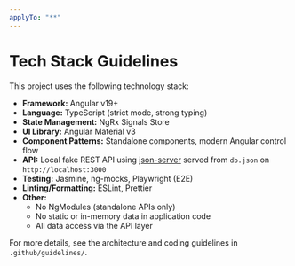 ```yaml
---
applyTo: "**"
---
```


# Tech Stack Guidelines

This project uses the following technology stack:

- **Framework:** Angular v19+
- **Language:** TypeScript (strict mode, strong typing)
- **State Management:** NgRx Signals Store
- **UI Library:** Angular Material v3
- **Component Patterns:** Standalone components, modern Angular control flow
- **API:** Local fake REST API using [json-server](https://github.com/typicode/json-server#readme) served from `db.json` on `http://localhost:3000`
- **Testing:** Jasmine, ng-mocks, Playwright (E2E)
- **Linting/Formatting:** ESLint, Prettier
- **Other:**
  - No NgModules (standalone APIs only)
  - No static or in-memory data in application code
  - All data access via the API layer

For more details, see the architecture and coding guidelines in `.github/guidelines/`.

